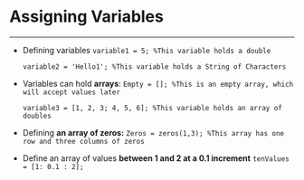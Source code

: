 # Assigning Variables
---
- Defining variables
	`
	variable1 = 5; %This variable holds a double
	`

	`
	variable2 = 'Hello1'; %This variable holds a String of Characters
	`
- Variables can hold **arrays**:
	`
	Empty = []; %This is an empty array, which will accept values later
	`
	
	`
	variable3 = [1, 2, 3; 4, 5, 6]; %This variable holds an array of doubles
	`
- Defining **an array of zeros:**
	`
	Zeros = zeros(1,3); %This array has one row and three columns of zeros
	`
- Define an array of values **between 1 and 2 at a 0.1 increment**
	`
	tenValues = [1: 0.1 : 2];
	`